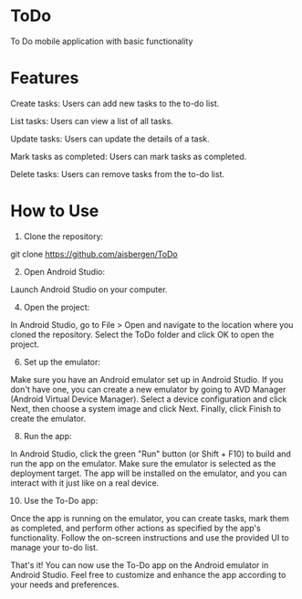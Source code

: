# ToDo
To Do mobile application with basic functionality
# Features
Create tasks: Users can add new tasks to the to-do list.

List tasks: Users can view a list of all tasks.

Update tasks: Users can update the details of a task.

Mark tasks as completed: Users can mark tasks as completed.

Delete tasks: Users can remove tasks from the to-do list.
# How to Use
1. Clone the repository:

git clone https://github.com/aisbergen/ToDo

2. Open Android Studio:
   
Launch Android Studio on your computer.

4. Open the project:
   
In Android Studio, go to File > Open and navigate to the location where you cloned the repository. Select the ToDo folder and click OK to open the project.

6. Set up the emulator:
   
Make sure you have an Android emulator set up in Android Studio. If you don't have one, you can create a new emulator by going to AVD Manager (Android Virtual Device Manager). Select a device configuration and click Next, then choose a system image and click Next. Finally, click Finish to create the emulator.

8. Run the app:
   
In Android Studio, click the green "Run" button (or Shift + F10) to build and run the app on the emulator. Make sure the emulator is selected as the deployment target. The app will be installed on the emulator, and you can interact with it just like on a real device.

10. Use the To-Do app:
    
Once the app is running on the emulator, you can create tasks, mark them as completed, and perform other actions as specified by the app's functionality. Follow the on-screen instructions and use the provided UI to manage your to-do list.

That's it! You can now use the To-Do app on the Android emulator in Android Studio. Feel free to customize and enhance the app according to your needs and preferences.








